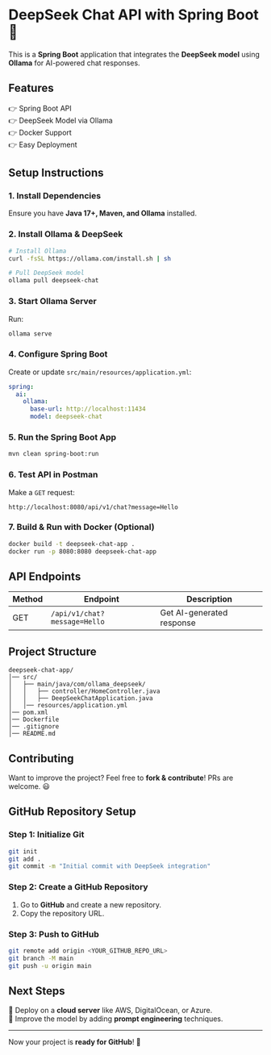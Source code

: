 # DeepSeek Chat API with Spring Boot 🚀  

This is a **Spring Boot** application that integrates the **DeepSeek model** using **Ollama** for AI-powered chat responses.

## Features
👉 Spring Boot API  
👉 DeepSeek Model via Ollama  
👉 Docker Support  
👉 Easy Deployment  

## Setup Instructions

### 1. Install Dependencies
Ensure you have **Java 17+, Maven, and Ollama** installed.

### 2. Install Ollama & DeepSeek
```sh
# Install Ollama
curl -fsSL https://ollama.com/install.sh | sh

# Pull DeepSeek model
ollama pull deepseek-chat
```

### 3. Start Ollama Server
Run:
```sh
ollama serve
```

### 4. Configure Spring Boot
Create or update `src/main/resources/application.yml`:
```yaml
spring:
  ai:
    ollama:
      base-url: http://localhost:11434
      model: deepseek-chat
```

### 5. Run the Spring Boot App
```sh
mvn clean spring-boot:run
```

### 6. Test API in Postman
Make a `GET` request:
```
http://localhost:8080/api/v1/chat?message=Hello
```

### 7. Build & Run with Docker (Optional)
```sh
docker build -t deepseek-chat-app .
docker run -p 8080:8080 deepseek-chat-app
```

## API Endpoints
| Method | Endpoint | Description |
|--------|---------|-------------|
| GET    | `/api/v1/chat?message=Hello` | Get AI-generated response |

## Project Structure
```
deepseek-chat-app/
│── src/
│   ├── main/java/com/ollama_deepseek/
│   │   ├── controller/HomeController.java
│   │   ├── DeepSeekChatApplication.java
│   │── resources/application.yml
│── pom.xml
│── Dockerfile
│── .gitignore
│── README.md
```

## Contributing
Want to improve the project? Feel free to **fork & contribute**! PRs are welcome. 😃

## GitHub Repository Setup
### Step 1: Initialize Git
```sh
git init
git add .
git commit -m "Initial commit with DeepSeek integration"
```

### Step 2: Create a GitHub Repository
1. Go to **GitHub** and create a new repository.
2. Copy the repository URL.

### Step 3: Push to GitHub
```sh
git remote add origin <YOUR_GITHUB_REPO_URL>
git branch -M main
git push -u origin main
```

## Next Steps
🌟 Deploy on a **cloud server** like AWS, DigitalOcean, or Azure.  
🌟 Improve the model by adding **prompt engineering** techniques.  

---
Now your project is **ready for GitHub**! 🚀

